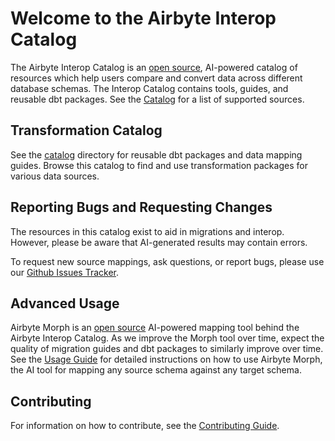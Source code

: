 # Welcome to the Airbyte Interop Catalog

The Airbyte Interop Catalog is an [open source](./LICENSE.md), AI-powered catalog of resources which help users compare and convert data across different database schemas. The Interop Catalog contains tools, guides, and reusable dbt packages. See the [Catalog](./catalog/README.md) for a list of supported sources.

## Transformation Catalog

See the [catalog](./catalog) directory for reusable dbt packages and data mapping guides. Browse this catalog to find and use transformation packages for various data sources.

## Reporting Bugs and Requesting Changes

The resources in this catalog exist to aid in migrations and interop. However, please be aware that AI-generated results may contain errors.

To request new source mappings, ask questions, or report bugs, please use our [Github Issues Tracker](https://github.com/airbytehq/airbyte-interop-catalog/issues). 

## Advanced Usage

Airbyte Morph is an [open source](./LICENSE.md) AI-powered mapping tool behind the Airbyte Interop Catalog. As we improve the Morph tool over time, expect the quality of migration guides and dbt packages to similarly improve over time. See the [Usage Guide](docs/USAGE.md) for detailed instructions on how to use Airbyte Morph, the AI tool for mapping any source schema against any target schema.

## Contributing

For information on how to contribute, see the [Contributing Guide](./docs/CONTRIBUTING.md).

